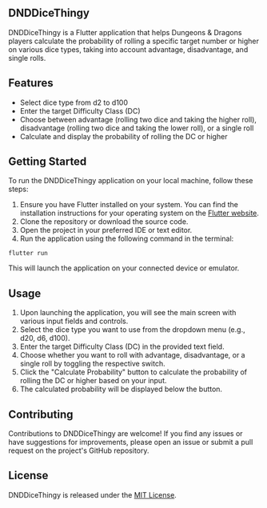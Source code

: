 DNDDiceThingy
-------------

DNDDiceThingy is a Flutter application that helps Dungeons & Dragons players calculate the probability of rolling a specific target number or higher on various dice types, taking into account advantage, disadvantage, and single rolls.

Features
--------

* Select dice type from d2 to d100
* Enter the target Difficulty Class (DC)
* Choose between advantage (rolling two dice and taking the higher roll), disadvantage (rolling two dice and taking the lower roll), or a single roll
* Calculate and display the probability of rolling the DC or higher

Getting Started
---------------

To run the DNDDiceThingy application on your local machine, follow these steps:

1. Ensure you have Flutter installed on your system. You can find the installation instructions for your operating system on the [Flutter website](https://flutter.dev/docs/get-started/install).
2. Clone the repository or download the source code.
3. Open the project in your preferred IDE or text editor.
4. Run the application using the following command in the terminal:

```
flutter run
```

This will launch the application on your connected device or emulator.

Usage
-----

1. Upon launching the application, you will see the main screen with various input fields and controls.
2. Select the dice type you want to use from the dropdown menu (e.g., d20, d6, d100).
3. Enter the target Difficulty Class (DC) in the provided text field.
4. Choose whether you want to roll with advantage, disadvantage, or a single roll by toggling the respective switch.
5. Click the "Calculate Probability" button to calculate the probability of rolling the DC or higher based on your input.
6. The calculated probability will be displayed below the button.

Contributing
------------

Contributions to DNDDiceThingy are welcome! If you find any issues or have suggestions for improvements, please open an issue or submit a pull request on the project's GitHub repository.

License
-------

DNDDiceThingy is released under the [MIT License](https://opensource.org/licenses/MIT).
